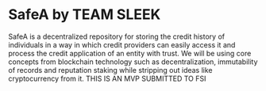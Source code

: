 # SafeA by TEAM SLEEK
SafeA is a decentralized repository for storing the credit history of individuals in a way in which credit providers can easily access it and process the credit application of an entity with trust.
We will be using core concepts from blockchain technology such as decentralization, immutability of records and reputation staking while stripping out ideas like cryptocurrency from it. 
THIS IS AN MVP SUBMITTED TO FSI